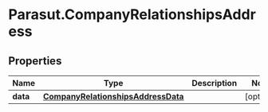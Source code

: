# Parasut.CompanyRelationshipsAddress

## Properties
Name | Type | Description | Notes
------------ | ------------- | ------------- | -------------
**data** | [**CompanyRelationshipsAddressData**](CompanyRelationshipsAddressData.md) |  | [optional] 


